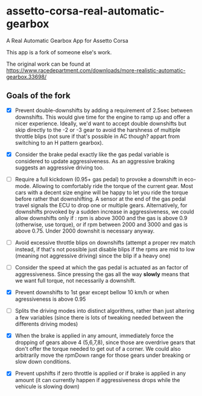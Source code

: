 # assetto-corsa-real-automatic-gearbox
A Real Automatic Gearbox App for Assetto Corsa


This app is a fork of someone else's work. 

The original work can be found at https://www.racedepartment.com/downloads/more-realistic-automatic-gearbox.33698/

## Goals of the fork  
* [x] Prevent double-downshifts by adding a requirement of 2.5sec between downshifts. This would give time for the engine to ramp up and offer a nicer experience. Ideally, we'd want to accept double downshifts but skip directly to the -2 or -3 gear to avoid the harshness of multiple throttle blips (not sure if that's possible in AC though? appart from switching to an H pattern gearbox).
* [x] Consider the brake pedal exactly like the gas pedal variable is considered to update aggressiveness. As an aggressive braking suggests an aggressive driving too.
* [ ] Require a full kickdown (0.95+ gas pedal) to provoke a downshift in eco-mode. Allowing to comfortably ride the torque of the current gear. Most cars with a decent size engine will be happy to let you ride the torque before rather that downshifting. A sensor at the end of the gas pedal travel signals the ECU to drop one or multiple gears. Alternatively, for downshifts provoked by a sudden increase in aggressiveness, we could allow downshifts only if : rpm is above 3000 and the gas is above 0.9 (otherwise, use torque), or if rpm between 2000 and 3000 and gas is above 0.75. Under 2000 downshit is necessary anyway.
* [ ] Avoid excessive throttle blips on downshifts (attempt a proper rev match instead, if that's not possible just disable blips if the rpms are mid to low (meaning not aggressive driving) since the blip if a heavy one)
* [ ] Consider the speed at which the gas pedal is actuated as an factor of aggressiveness. Since pressing the gas all the way **slowly** means that we want full torque, not necessarily a downshift. 
* [x] Prevent downshifts to 1st gear except bellow 10 km/h or when agressiveness is above 0.95
* [ ] Splits the driving modes into distinct algorithms, rather than just altering a few variables (since there is lots of tweaking needed between the differents driving modes)
* [x] When the brake is applied in any amount, immediately force the dropping of gears above 4 (5,6,7,8), since those are overdrive gears that don't offer the torque needed to get out of a corner. We could also arbitrarily move the rpmDown range for those gears under breaking or slow down conditions. 
* [x] Prevent upshifts if zero throttle is applied or if brake is applied in any amount (it can currently happen if aggressiveness drops while the vehicule is slowing down)
 
